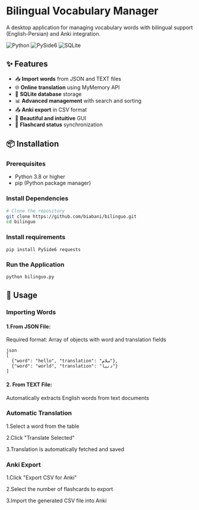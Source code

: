 # Bilingual Vocabulary Manager

A desktop application for managing vocabulary words with bilingual support (English-Persian) and Anki integration.

![Python](https://img.shields.io/badge/Python-3.8%2B-blue)
![PySide6](https://img.shields.io/badge/PySide6-GUI%20Framework-green)
![SQLite](https://img.shields.io/badge/SQLite-Database-lightgrey)

## ✨ Features

- 📥 **Import words** from JSON and TEXT files
- 🌐 **Online translation** using MyMemory API
- 💾 **SQLite database** storage
- 📊 **Advanced management** with search and sorting
- 📤 **Anki export** in CSV format
- 🎯 **Beautiful and intuitive** GUI
- 🔄 **Flashcard status** synchronization

## 📦 Installation

### Prerequisites

- Python 3.8 or higher
- pip (Python package manager)

### Install Dependencies

```bash
# Clone the repository
git clone https://github.com/biabani/bilinguo.git
cd bilinguo
```

### Install requirements
```
pip install PySide6 requests
```
### Run the Application

```bash
python bilinguo.py
```

## 🚀 Usage

### Importing Words
#### 1.From JSON File:

Required format: Array of objects with word and translation fields

```
json
[
  {"word": "hello", "translation": "سلام"},
  {"word": "world", "translation": "دنیا"}
]
```
#### 2. From TEXT File:

Automatically extracts English words from text documents

### Automatic Translation
1.Select a word from the table

2.Click "Translate Selected"

3.Translation is automatically fetched and saved

### Anki Export
1.Click "Export CSV for Anki"

2.Select the number of flashcards to export

3.Import the generated CSV file into Anki

